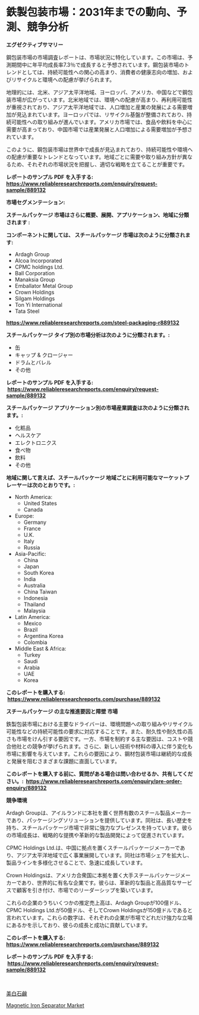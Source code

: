 <p><h1>鉄製包装市場：2031年までの動向、予測、競争分析</h1></p><p><strong>エグゼクティブサマリー</strong></p>
<p><p>鋼包装市場の市場調査レポートは、市場状況に特化しています。この市場は、予測期間中に年平均成長率7.3％で成長すると予想されています。鋼包装市場のトレンドとしては、持続可能性への関心の高まり、消費者の健康志向の増加、およびリサイクルと環境への配慮が挙げられます。</p><p>地理的には、北米、アジア太平洋地域、ヨーロッパ、アメリカ、中国などで鋼包装市場が広がっています。北米地域では、環境への配慮が高まり、再利用可能性が重視されており、アジア太平洋地域では、人口増加と産業の発展による需要増加が見込まれています。ヨーロッパでは、リサイクル基盤が整備されており、持続可能性への取り組みが進んでいます。アメリカ市場では、食品や飲料を中心に需要が高まっており、中国市場では産業発展と人口増加による需要増加が予想されています。</p><p>このように、鋼包装市場は世界中で成長が見込まれており、持続可能性や環境への配慮が重要なトレンドとなっています。地域ごとに需要や取り組み方針が異なるため、それぞれの市場状況を把握し、適切な戦略を立てることが重要です。</p></p>
<p><strong>レポートのサンプル PDF を入手する: <a href="https://www.reliableresearchreports.com/enquiry/request-sample/889132">https://www.reliableresearchreports.com/enquiry/request-sample/889132</a></strong></p>
<p><strong>市場セグメンテーション:</strong></p>
<p><strong> スチールパッケージ 市場はさらに概要、展開、アプリケーション、地域に分類されます :</strong></p>
<p><strong>コンポーネントに関しては、 スチールパッケージ 市場は次のように分類されます: &nbsp;</strong></p>
<p><ul><li>Ardagh Group</li><li>Alcoa Incorporated</li><li>CPMC holdings Ltd.</li><li>Ball Corporation</li><li>Manaksia Group</li><li>Emballator Metal Group</li><li>Crown Holdings</li><li>Silgam Holdings</li><li>Ton Yi International</li><li>Tata Steel</li></ul></p>
<p><strong><a href="https://www.reliableresearchreports.com/steel-packaging-r889132">https://www.reliableresearchreports.com/steel-packaging-r889132</a></strong></p>
<p><strong> スチールパッケージ タイプ別の市場分析は次のように分類されます。:</strong></p>
<p><ul><li>缶</li><li>キャップ & クロージャー</li><li>ドラムとバレル</li><li>その他</li></ul></p>
<p><strong>レポートのサンプル PDF を入手する: &nbsp;<a href="https://www.reliableresearchreports.com/enquiry/request-sample/889132">https://www.reliableresearchreports.com/enquiry/request-sample/889132</a></strong></p>
<p><strong> スチールパッケージ アプリケーション別の市場産業調査は次のように分類されます。:</strong></p>
<p><ul><li>化粧品</li><li>ヘルスケア</li><li>エレクトロニクス</li><li>食べ物</li><li>飲料</li><li>その他</li></ul></p>
<p><strong>地域に関して言えば、スチールパッケージ 地域ごとに利用可能なマーケットプレーヤーは次のとおりです。:</strong></p>
<p><ul>
    <li>
        North America:
        <ul>
            <li>United States</li>
            <li>Canada</li>
        </ul>
    </li>
    <li>
        Europe:
        <ul>
            <li>Germany</li>
            <li>France</li>
            <li>U.K.</li>
            <li>Italy</li>
            <li>Russia</li>
        </ul>
    </li>
    <li>
        Asia-Pacific:
        <ul>
            <li>China</li>
            <li>Japan</li>
            <li>South Korea</li>
            <li>India</li>
            <li>Australia</li>
            <li>China Taiwan</li>
            <li>Indonesia</li>
            <li>Thailand</li>
            <li>Malaysia</li>
        </ul>
    </li>
    <li>
        Latin America:
        <ul>
            <li>Mexico</li>
            <li>Brazil</li>
            <li>Argentina Korea</li>
            <li>Colombia</li>
        </ul>
    </li>
    <li>
        Middle East & Africa:
        <ul>
            <li>Turkey</li>
            <li>Saudi</li>
            <li>Arabia</li>
            <li>UAE</li>
            <li>Korea</li>
        </ul>
    </li>
    </ul></p>
<p><strong>このレポートを購入する: &nbsp;<a href="https://www.reliableresearchreports.com/purchase/889132">https://www.reliableresearchreports.com/purchase/889132</a></strong></p>
<p><strong>スチールパッケージ の主な推進要因と障壁 市場</strong></p>
<p><p>鉄製包装市場における主要なドライバーは、環境問題への取り組みやリサイクル可能性などの持続可能性の要求に対応することです。また、耐久性や耐久性の高さも市場をけん引する要因です。一方、市場を制約する主な要因は、コストや競合他社との競争が挙げられます。さらに、新しい技術や材料の導入に伴う変化も市場に影響を与えています。これらの要因により、鋼材包装市場は継続的な成長と発展を阻むさまざまな課題に直面しています。</p></p>
<p><strong>このレポートを購入する前に、質問がある場合は問い合わせるか、共有してください。:&nbsp; <a href="https://www.reliableresearchreports.com/enquiry/pre-order-enquiry/889132">https://www.reliableresearchreports.com/enquiry/pre-order-enquiry/889132</a></strong></p>
<p><strong>競争環境</strong></p>
<p><p>Ardagh Groupは、アイルランドに本社を置く世界有数のスチール製品メーカーであり、パッケージングソリューションを提供しています。同社は、長い歴史を持ち、スチールパッケージ市場で非常に強力なプレゼンスを持っています。彼らの市場成長は、戦略的な提携や革新的な製品開発によって促進されています。 </p><p>CPMC Holdings Ltd.は、中国に拠点を置くスチールパッケージメーカーであり、アジア太平洋地域で広く事業展開しています。同社は市場シェアを拡大し、製品ラインを多様化させることで、急速に成長しています。 </p><p>Crown Holdingsは、アメリカ合衆国に本拠を置く大手スチールパッケージメーカーであり、世界的に有名な企業です。彼らは、革新的な製品と高品質なサービスで顧客を引き付け、市場でのリーダーシップを築いています。 </p><p>これらの企業のうちいくつかの推定売上高は、Ardagh Groupが100億ドル、CPMC Holdings Ltd.が50億ドル、そしてCrown Holdingsが150億ドルであると言われています。これらの数字は、それぞれの企業が市場でどれだけ強力な立場にあるかを示しており、彼らの成長と成功に貢献しています。</p></p>
<p><strong>このレポートを購入する: &nbsp; <a href="https://www.reliableresearchreports.com/purchase/889132">https://www.reliableresearchreports.com/purchase/889132</a></strong></p>
<p><strong>レポートのサンプル PDF を入手する: &nbsp;<a href="https://www.reliableresearchreports.com/enquiry/request-sample/889132">https://www.reliableresearchreports.com/enquiry/request-sample/889132</a></strong><strong></strong></p>
<p>&nbsp;</p>
<p><p><a href="https://github.com/SarahFahey88/Market-Research-Report-List-1/blob/main/607243627632.md">美白石鹸</a></p><p><a href="https://github.com/okotobwrhuteie/Market-Research-Report-List-2/blob/main/magnetic-iron-separator-market.md">Magnetic Iron Separator Market</a></p></p>